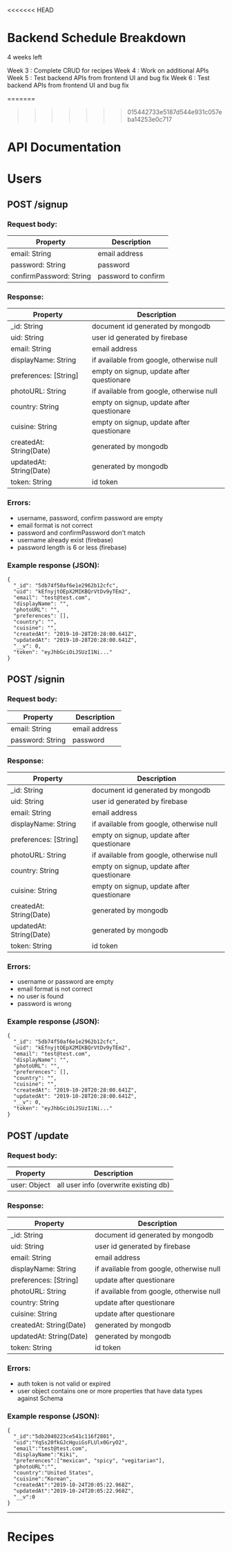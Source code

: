 <<<<<<< HEAD
# Backend Schedule Breakdown
4 weeks left

Week 3 : Complete CRUD for recipes
Week 4 : Work on additional APIs
Week 5 : Test backend APIs from frontend UI and bug fix
Week 6 : Test backend APIs from frontend UI and bug fix



=======
>>>>>>> 015442733e5187d544e931c057eba14253e0c717
# API Documentation

# Users
## POST /signup
### Request body:
| Property                | Description         |
|-------------------------|---------------------|
| email: String           | email address       |
| password: String        | password            |
| confirmPassword: String | password to confirm |

### Response:
| Property                | Description                               |
|-------------------------|-------------------------------------------|
| _id: String             | document id generated by mongodb          |
| uid: String             | user id generated by firebase             |
| email: String           | email address                             |
| displayName: String     | if available from google, otherwise null  |
| preferences: [String]   | empty on signup, update after questionare |
| photoURL: String        | if available from google, otherwise null  |
| country: String         | empty on signup, update after questionare |
| cuisine: String         | empty on signup, update after questionare |
| createdAt: String(Date) | generated by mongodb                      |
| updatedAt: String(Date) | generated by mongodb                      |
| token: String           | id token                                  |



### Errors:
  - username, password, confirm password are empty
  - email format is not correct
  - password and confirmPassword don't match
  - username already exist (firebase)
  - password length is 6 or less (firebase)

### Example response (JSON):
```
{
  "_id": "5db74f50af6e1e2962b12cfc",
  "uid": "kEfnyjtOEpX2MIKBQrVtDv9yTEm2",
  "email": "test@test.com",
  "displayName": "",
  "photoURL": "",
  "preferences": [],
  "country": "",
  "cuisine": "",
  "createdAt": "2019-10-28T20:28:00.641Z",
  "updatedAt": "2019-10-28T20:28:00.641Z",
  "__v": 0,
  "token": "eyJhbGciOiJSUzI1Ni..."
}
```



## POST /signin
### Request body:
| Property                | Description         |
|-------------------------|---------------------|
| email: String           | email address       |
| password: String        | password            |

### Response:
| Property                | Description                               |
|-------------------------|-------------------------------------------|
| _id: String             | document id generated by mongodb          |
| uid: String             | user id generated by firebase             |
| email: String           | email address                             |
| displayName: String     | if available from google, otherwise null  |
| preferences: [String]   | empty on signup, update after questionare |
| photoURL: String        | if available from google, otherwise null  |
| country: String         | empty on signup, update after questionare |
| cuisine: String         | empty on signup, update after questionare |
| createdAt: String(Date) | generated by mongodb                      |
| updatedAt: String(Date) | generated by mongodb                      |
| token: String           | id token                                  |



### Errors:
  - username or password are empty
  - email format is not correct
  - no user is found
  - password is wrong

### Example response (JSON):
```
{
  "_id": "5db74f50af6e1e2962b12cfc",
  "uid": "kEfnyjtOEpX2MIKBQrVtDv9yTEm2",
  "email": "test@test.com",
  "displayName": "",
  "photoURL": "",
  "preferences": [],
  "country": "",
  "cuisine": "",
  "createdAt": "2019-10-28T20:28:00.641Z",
  "updatedAt": "2019-10-28T20:28:00.641Z",
  "__v": 0,
  "token": "eyJhbGciOiJSUzI1Ni..."
}
```


## POST /update
### Request body:
| Property         | Description         |
|------------------|---------------------|
| user: Object     | all user info (overwrite existing db) |

### Response:
| Property                | Description                               |
|-------------------------|-------------------------------------------|
| _id: String             | document id generated by mongodb          |
| uid: String             | user id generated by firebase             |
| email: String           | email address                             |
| displayName: String     | if available from google, otherwise null  |
| preferences: [String]   | update after questionare                  |
| photoURL: String        | if available from google, otherwise null  |
| country: String         | update after questionare |
| cuisine: String         | update after questionare |
| createdAt: String(Date) | generated by mongodb                      |
| updatedAt: String(Date) | generated by mongodb                      |
| token: String           | id token                                  |



### Errors:
  - auth token is not valid or expired
  - user object contains one or more properties that have data types against Schema

### Example response (JSON):
```
{
  "_id":"5db2040223ce541c116f2801",
  "uid":"YqSs20fkGJcHguiGsFLUlx0GryO2",
  "email":"test@test.com",
  "displayName":"Kiki",
  "preferences":["mexican", "spicy", "vegitarian"],
  "photoURL":"",
  "country":"United States",
  "cuisine":"Korean",
  "createdAt":"2019-10-24T20:05:22.968Z",
  "updatedAt":"2019-10-24T20:05:22.968Z",
  "__v":0
}
```

---
# Recipes